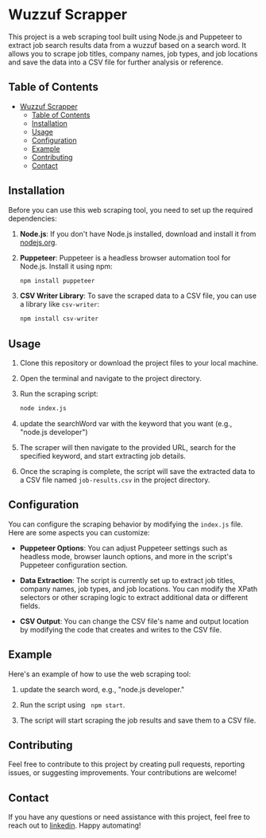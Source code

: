 # Wuzzuf Scrapper 

This project is a web scraping tool built using Node.js and Puppeteer to extract job search results data from a wuzzuf based on a search word. It allows you to scrape job titles, company names, job types, and job locations and save the data into a CSV file for further analysis or reference.

## Table of Contents
- [Wuzzuf Scrapper](#wuzzuf-scrapper)
  - [Table of Contents](#table-of-contents)
  - [Installation](#installation)
  - [Usage](#usage)
  - [Configuration](#configuration)
  - [Example](#example)
  - [Contributing](#contributing)
  - [Contact](#contact)

## Installation

Before you can use this web scraping tool, you need to set up the required dependencies:

1. **Node.js**: If you don't have Node.js installed, download and install it from [nodejs.org](https://nodejs.org/).

2. **Puppeteer**: Puppeteer is a headless browser automation tool for Node.js. Install it using npm:

   ```bash
   npm install puppeteer
   ```

3. **CSV Writer Library**: To save the scraped data to a CSV file, you can use a library like `csv-writer`:

   ```bash
   npm install csv-writer
   ```

## Usage

1. Clone this repository or download the project files to your local machine.

2. Open the terminal and navigate to the project directory.

3. Run the scraping script:

   ```bash
   node index.js
   ```

4. update the searchWord var with the keyword that you want (e.g., "node.js developer")

5. The scraper will then navigate to the provided URL, search for the specified keyword, and start extracting job details.

6. Once the scraping is complete, the script will save the extracted data to a CSV file named `job-results.csv` in the project directory.

## Configuration

You can configure the scraping behavior by modifying the `index.js` file. Here are some aspects you can customize:

- **Puppeteer Options**: You can adjust Puppeteer settings such as headless mode, browser launch options, and more in the script's Puppeteer configuration section.

- **Data Extraction**: The script is currently set up to extract job titles, company names, job types, and job locations. You can modify the XPath selectors or other scraping logic to extract additional data or different fields.

- **CSV Output**: You can change the CSV file's name and output location by modifying the code that creates and writes to the CSV file.

## Example

Here's an example of how to use the web scraping tool:

1. update the search word, e.g., "node.js developer."

2. Run the script using  ` npm start`.
   
3. The script will start scraping the job results and save them to a CSV file.

## Contributing

Feel free to contribute to this project by creating pull requests, reporting issues, or suggesting improvements. Your contributions are welcome!

## Contact
If you have any questions or need assistance with this project, feel free to reach out to [linkedin](https://www.linkedin.com/in/mohamed-reda-elbadawi/).
Happy automating!